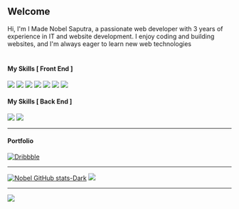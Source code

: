 ## Welcome

Hi, I'm I Made Nobel Saputra, a passionate web developer with 3 years of experience in IT and website development. I enjoy coding and building websites, and I'm always eager to learn new web technologies
#

#### My Skills [ Front End ]

<p align="left">
  <img src="https://img.shields.io/badge/HTML5-E34F26?style=for-the-badge&logo=html5&logoColor=white" style="cursor: default;" />
  <img src="https://img.shields.io/badge/CSS3-1572B6?style=for-the-badge&logo=css3&logoColor=white" style="cursor: default;" />
  <img src="https://img.shields.io/badge/Tailwind_CSS-38B2AC?style=for-the-badge&logo=tailwind-css&logoColor=white" style="cursor: default;" />
  <img src="https://img.shields.io/badge/JavaScript-323330?style=for-the-badge&logo=javascript&logoColor=F7DF1E" style="cursor: default;" />
  <img src="https://img.shields.io/badge/React-20232A?style=for-the-badge&logo=react&logoColor=61DAFB" style="cursor: default;" />
  <img src="https://img.shields.io/badge/React-20232A?style=for-the-badge&logo=react&logoColor=61DAFB" style="cursor: default;" />
  <img src="https://img.shields.io/badge/Next.js-000000?style=for-the-badge&logo=nextdotjs&logoColor=white" style="cursor: default;" />
</p>

#### My Skills [ Back End ]

<p align="left">
  <img src="https://img.shields.io/badge/Node%20js-339933?style=for-the-badge&logo=nodedotjs&logoColor=white" style="cursor: default;" />
  <img src="https://img.shields.io/badge/Express.js-000000?style=for-the-badge&logo=express&logoColor=white" style="cursor: default;" />
 
</p>

---

#### Portfolio

[![Dribbble](https://img.shields.io/badge/Dribbble-EA4C89?style=for-the-badge&logo=dribbble&logoColor=white)](https://dribbble.com/nobelsaputra)

---

[![Nobel GitHub stats-Dark](https://github-readme-stats.vercel.app/api?username=nobel-saputra&show_icons=true&theme=gruvbox)](https://github.com/nobel-saputra/)
![](https://nirzak-streak-stats.vercel.app/?user=nobel-saputra&theme=dark&hide_border=false)<br/>

---

![](https://github-readme-stats.vercel.app/api/top-langs/?username=nobel-saputra&theme=dark&hide_border=false&include_all_commits=false&count_private=false&layout=compact)
